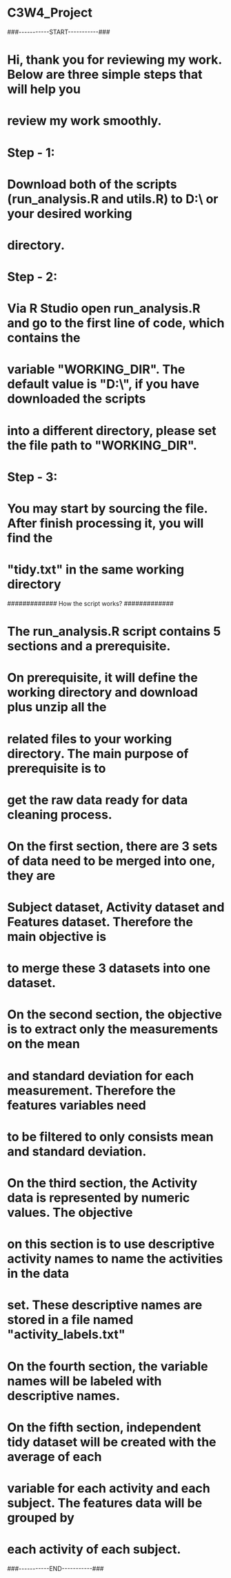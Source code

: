 # C3W4_Project

###-----------START-----------###

# Hi, thank you for reviewing my work. Below are three simple steps that will help you
# review my work smoothly.

# Step - 1:
# Download both of the scripts (run_analysis.R and utils.R) to D:\ or your desired working
# directory.

# Step - 2:
# Via R Studio open run_analysis.R and go to the first line of code, which contains the
# variable "WORKING_DIR". The default value is "D:\\", if you have downloaded the scripts
# into a different directory, please set the file path to "WORKING_DIR".

# Step - 3:
# You may start by sourcing the file. After finish processing it, you will find the
# "tidy.txt" in the same working directory

############# How the script works? ############# 
# The run_analysis.R script contains 5 sections and a prerequisite.
#
# On prerequisite, it will define the working directory and download plus unzip all the
# related files to your working directory. The main purpose of prerequisite is to 
# get the raw data ready for data cleaning process.

# On the first section, there are 3 sets of data need to be merged into one, they are 
# Subject dataset, Activity dataset and Features dataset. Therefore the main objective is 
# to merge these 3 datasets into one dataset.

# On the second section, the objective is to extract only the measurements on the mean 
# and standard deviation for each measurement. Therefore the features variables need
# to be filtered to only consists mean and standard deviation.

# On the third section, the Activity data is represented by numeric values. The objective
# on this section is to use descriptive activity names to name the activities in the data
# set. These descriptive names are stored in a file named "activity_labels.txt" 

# On the fourth section, the variable names will be labeled with descriptive names. 

# On the fifth section, independent tidy dataset will be created with the average of each
# variable for each activity and each subject. The features data will be grouped by 
# each activity of each subject.

###-----------END-----------###